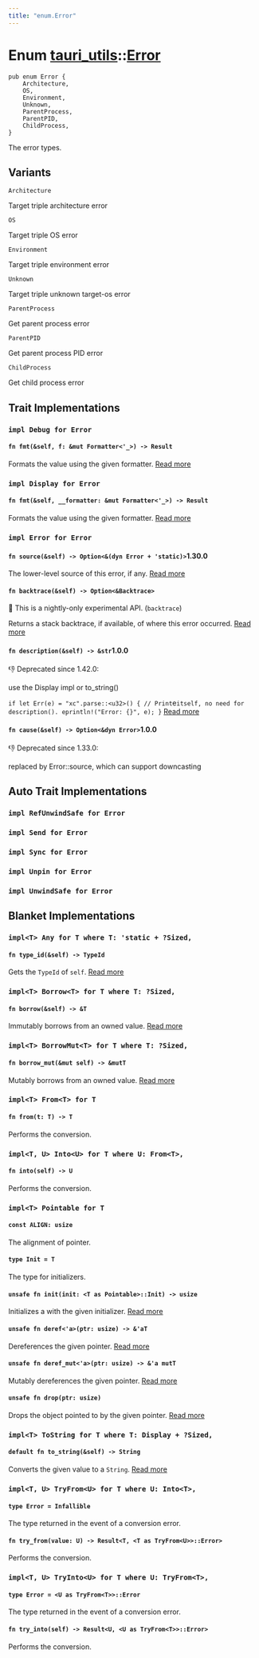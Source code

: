 ```yaml
---
title: "enum.Error"
---
```


# Enum [tauri_utils](/docs/api/rust/tauri_utils/index.html)::​[Error](/docs/api/rust/tauri_utils/)

    pub enum Error {
        Architecture,
        OS,
        Environment,
        Unknown,
        ParentProcess,
        ParentPID,
        ChildProcess,
    }

The error types.

## Variants

`Architecture`

Target triple architecture error

`OS`

Target triple OS error

`Environment`

Target triple environment error

`Unknown`

Target triple unknown target-os error

`ParentProcess`

Get parent process error

`ParentPID`

Get parent process PID error

`ChildProcess`

Get child process error

## Trait Implementations

### `impl Debug for Error`

#### `fn fmt(&self, f: &mut Formatter<'_>) -> Result`

Formats the value using the given formatter. [Read more](https://doc.rust-lang.org/nightly/core/fmt/trait.Debug.html#tymethod.fmt)

### `impl Display for Error`

#### `fn fmt(&self, __formatter: &mut Formatter<'_>) -> Result`

Formats the value using the given formatter. [Read more](https://doc.rust-lang.org/nightly/core/fmt/trait.Display.html#tymethod.fmt)

### `impl Error for Error`

#### `fn source(&self) -> Option<&(dyn Error + 'static)>`1.30.0

The lower-level source of this error, if any. [Read more](https://doc.rust-lang.org/nightly/std/error/trait.Error.html#method.source)

#### `fn backtrace(&self) -> Option<&Backtrace>`

🔬 This is a nightly-only experimental API. (`backtrace`)

Returns a stack backtrace, if available, of where this error occurred. [Read more](https://doc.rust-lang.org/nightly/std/error/trait.Error.html#method.backtrace)

#### `fn description(&self) -> &str`1.0.0

👎 Deprecated since 1.42.0:

use the Display impl or to_string()

`if let Err(e) = "xc".parse::<u32>() { // Print`e`itself, no need for description(). eprintln!("Error: {}", e); }` [Read more](https://doc.rust-lang.org/nightly/std/error/trait.Error.html#method.description)

#### `fn cause(&self) -> Option<&dyn Error>`1.0.0

👎 Deprecated since 1.33.0:

replaced by Error::source, which can support downcasting

## Auto Trait Implementations

### `impl RefUnwindSafe for Error`

### `impl Send for Error`

### `impl Sync for Error`

### `impl Unpin for Error`

### `impl UnwindSafe for Error`

## Blanket Implementations

### `impl<T> Any for T where T: 'static + ?Sized,`

#### `fn type_id(&self) -> TypeId`

Gets the `TypeId` of `self`. [Read more](https://doc.rust-lang.org/nightly/core/any/trait.Any.html#tymethod.type_id)

### `impl<T> Borrow<T> for T where T: ?Sized,`

#### `fn borrow(&self) -> &T`

Immutably borrows from an owned value. [Read more](https://doc.rust-lang.org/nightly/core/borrow/trait.Borrow.html#tymethod.borrow)

### `impl<T> BorrowMut<T> for T where T: ?Sized,`

#### `fn borrow_mut(&mut self) -> &mutT`

Mutably borrows from an owned value. [Read more](https://doc.rust-lang.org/nightly/core/borrow/trait.BorrowMut.html#tymethod.borrow_mut)

### `impl<T> From<T> for T`

#### `fn from(t: T) -> T`

Performs the conversion.

### `impl<T, U> Into<U> for T where U: From<T>,`

#### `fn into(self) -> U`

Performs the conversion.

### `impl<T> Pointable for T`

#### `const ALIGN: usize`

The alignment of pointer.

#### `type Init = T`

The type for initializers.

#### `unsafe fn init(init: <T as Pointable>::Init) -> usize`

Initializes a with the given initializer. [Read more](/docs/api/rust/tauri_utils/about:blank#tymethod.init)

#### `unsafe fn deref<'a>(ptr: usize) -> &'aT`

Dereferences the given pointer. [Read more](/docs/api/rust/tauri_utils/about:blank#tymethod.deref)

#### `unsafe fn deref_mut<'a>(ptr: usize) -> &'a mutT`

Mutably dereferences the given pointer. [Read more](/docs/api/rust/tauri_utils/about:blank#tymethod.deref_mut)

#### `unsafe fn drop(ptr: usize)`

Drops the object pointed to by the given pointer. [Read more](/docs/api/rust/tauri_utils/about:blank#tymethod.drop)

### `impl<T> ToString for T where T: Display + ?Sized,`

#### `default fn to_string(&self) -> String`

Converts the given value to a `String`. [Read more](https://doc.rust-lang.org/nightly/alloc/string/trait.ToString.html#tymethod.to_string)

### `impl<T, U> TryFrom<U> for T where U: Into<T>,`

#### `type Error = Infallible`

The type returned in the event of a conversion error.

#### `fn try_from(value: U) -> Result<T, <T as TryFrom<U>>::Error>`

Performs the conversion.

### `impl<T, U> TryInto<U> for T where U: TryFrom<T>,`

#### `type Error = <U as TryFrom<T>>::Error`

The type returned in the event of a conversion error.

#### `fn try_into(self) -> Result<U, <U as TryFrom<T>>::Error>`

Performs the conversion.

